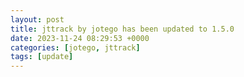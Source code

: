 ```yaml
---
layout: post
title: jttrack by jotego has been updated to 1.5.0
date: 2023-11-24 08:29:53 +0000
categories: [jotego, jttrack]
tags: [update]
---
```


